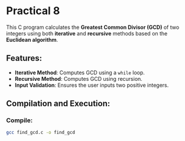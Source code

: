 # Practical 8 

This C program calculates the **Greatest Common Divisor (GCD)** of two integers using both **iterative** and **recursive** methods based on the **Euclidean algorithm**.

## Features:
- **Iterative Method**: Computes GCD using a `while` loop.
- **Recursive Method**: Computes GCD using recursion.
- **Input Validation**: Ensures the user inputs two positive integers.

## Compilation and Execution:

### Compile:
```bash
gcc find_gcd.c -o find_gcd
